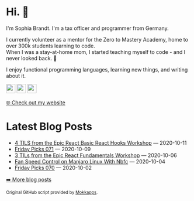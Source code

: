 <h1>Hi. 👋</h1>
<p>I'm Sophia Brandt. I'm a tax officer and programmer from Germany.</p>
<p>I currently volunteer as a mentor for the Zero to Mastery Academy, home to over 300k students learning to code.<br>
When I was a stay-at-home mom, I started teaching myself to code - and I never looked back. 💜</p>
<p>I enjoy functional programming languages, learning new things, and writing about it.</p>
<p><a href="https://www.twitter.com/hisophiabrandt"><img src="https://img.shields.io/badge/twitter-%231DA1F2.svg?&style=for-the-badge&logo=twitter&logoColor=white" height=25></a> <a href="https://www.linkedin.com/in/sophiabrandt"><img src="https://img.shields.io/badge/linkedin-%230077B5.svg?&style=for-the-badge&logo=linkedin&logoColor=white" height=25></a> <a href="https://dev.to/sophiabrandt"><img src="https://img.shields.io/badge/DEV.TO-%230A0A0A.svg?&style=for-the-badge&logo=dev-dot-to&logoColor=white" height=25></a></p>
<p><a href="https://www.sophiabrandt.com">🌐 Check out my website</a></p>
<h1>Latest Blog Posts</h1>
  <ul>
    <li><a href=https://www.rockyourcode.com/til-from-the-epic-react-basic-react-hooks-workshop/>4 TILS from the Epic React Basic React Hooks Workshop</a> — 2020-10-11</li><li><a href=https://www.rockyourcode.com/friday-picks-071/>Friday Picks 071</a> — 2020-10-09</li><li><a href=https://www.rockyourcode.com/til-from-the-epic-react-fundamentals-workshop/>3 TILs from the Epic React Fundamentals Workshop</a> — 2020-10-06</li><li><a href=https://www.rockyourcode.com/fan-speed-control-on-manjaro-linux-with-nbfc/>Fan Speed Control on Manjaro Linux With Nbfc</a> — 2020-10-04</li><li><a href=https://www.rockyourcode.com/friday-picks-070/>Friday Picks 070</a> — 2020-10-02</li>
  </ul>
<p><a href="https://www.rockyourcode.com">➡️ More blog posts</a></p>
<p><small>Original GitHub script provided by <a href="https://github.com/Mokkapps">Mokkapps</a>.</small></p>
